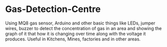 # Gas-Detection-Centre
Using MQ8 gas sensor, Arduino and other basic things like LEDs, jumper wires, buzzer to detect the concentration of gas in an area and showing the graph of it that how it is changing over time along with the voltage it produces. Useful in Kitchens, Mines, factories and in other areas.
